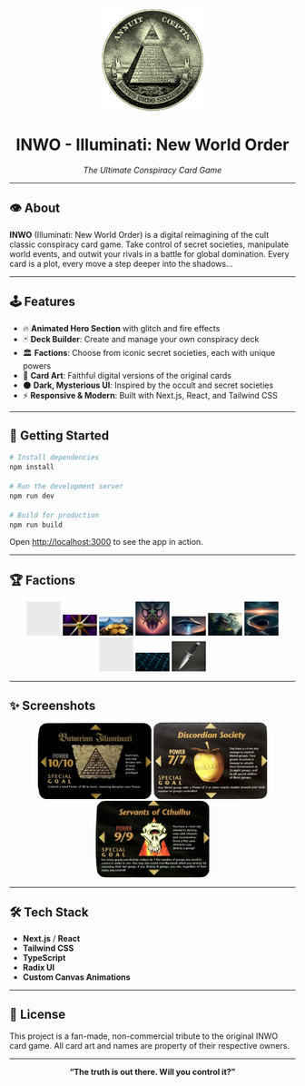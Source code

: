 <p align="center">
  <img src="public/logo.png" alt="INWO Logo" width="180" />
</p>

<h1 align="center">INWO - Illuminati: New World Order</h1>
<p align="center"><em>The Ultimate Conspiracy Card Game</em></p>

---

## 👁️ About

**INWO** (Illuminati: New World Order) is a digital reimagining of the cult classic conspiracy card game. Take control of secret societies, manipulate world events, and outwit your rivals in a battle for global domination. Every card is a plot, every move a step deeper into the shadows...

---

## 🕹️ Features

- 🔥 **Animated Hero Section** with glitch and fire effects
- 🃏 **Deck Builder**: Create and manage your own conspiracy deck
- 🏛️ **Factions**: Choose from iconic secret societies, each with unique powers
- 🎴 **Card Art**: Faithful digital versions of the original cards
- 🌑 **Dark, Mysterious UI**: Inspired by the occult and secret societies
- ⚡ **Responsive & Modern**: Built with Next.js, React, and Tailwind CSS

---

## 🚀 Getting Started

```bash
# Install dependencies
npm install

# Run the development server
npm run dev

# Build for production
npm run build
```

Open [http://localhost:3000](http://localhost:3000) to see the app in action.

---

## 🏆 Factions

<p align="center">
  <img src="public/factions/bavarian-illuminati.png" width="60"/>
  <img src="public/factions/discordian-society.png" width="60"/>
  <img src="public/factions/gnomes-of-zurich.png" width="60"/>
  <img src="public/factions/servants-of-cthulhu.png" width="60"/>
  <img src="public/factions/ufos.png" width="60"/>
  <img src="public/factions/shangri-la.png" width="60"/>
  <img src="public/factions/bermuda-triangle.png" width="60"/>
  <img src="public/factions/church-of-the-subgenius.png" width="60"/>
  <img src="public/factions/the-network.png" width="60"/>
  <img src="public/factions/society-of-assassins.png" width="60"/>
</p>

---

## ✨ Screenshots

<p align="center">
  <img src="public/cards/bavarian-illuminati.webp" width="200"/>
  <img src="public/cards/discordian-society.webp" width="200"/>
  <img src="public/cards/servants-of-cthulhu.webp" width="200"/>
</p>

---

## 🛠️ Tech Stack

- **Next.js** / **React**
- **Tailwind CSS**
- **TypeScript**
- **Radix UI**
- **Custom Canvas Animations**

---

## 📜 License

This project is a fan-made, non-commercial tribute to the original INWO card game. All card art and names are property of their respective owners.

---

<p align="center">
  <strong>“The truth is out there. Will you control it?”</strong>
</p>
